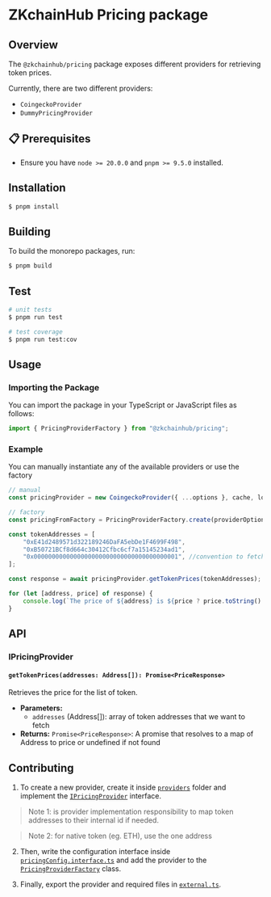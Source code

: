 # ZKchainHub Pricing package

## Overview

The `@zkchainhub/pricing` package exposes different providers for retrieving token prices.

Currently, there are two different providers:

-   `CoingeckoProvider`
-   `DummyPricingProvider`

## 📋 Prerequisites

-   Ensure you have `node >= 20.0.0` and `pnpm >= 9.5.0` installed.

## Installation

```bash
$ pnpm install
```

## Building

To build the monorepo packages, run:

```bash
$ pnpm build
```

## Test

```bash
# unit tests
$ pnpm run test

# test coverage
$ pnpm run test:cov
```

## Usage

### Importing the Package

You can import the package in your TypeScript or JavaScript files as follows:

```typescript
import { PricingProviderFactory } from "@zkchainhub/pricing";
```

### Example

You can manually instantiate any of the available providers or use the factory

```typescript
// manual
const pricingProvider = new CoingeckoProvider({ ...options }, cache, logger);

// factory
const pricingFromFactory = PricingProviderFactory.create(providerOptions, additionalDependencies);

const tokenAddresses = [
    "0xE41d2489571d322189246DaFA5ebDe1F4699F498",
    "0xB50721BCf8d664c30412Cfbc6cf7a15145234ad1",
    "0x0000000000000000000000000000000000000001", //convention to fetch ETH price
];

const response = await pricingProvider.getTokenPrices(tokenAddresses);

for (let [address, price] of response) {
    console.log(`The price of ${address} is ${price ? price.toString() : "not found"}`);
}
```

## API

### IPricingProvider

#### `getTokenPrices(addresses: Address[]): Promise<PriceResponse>`

Retrieves the price for the list of token.

-   **Parameters:**
    -   `addresses` (Address[]): array of token addresses that we want to fetch
-   **Returns:** `Promise<PriceResponse>`: A promise that resolves to a map of Address to price or undefined if not found

## Contributing

1. To create a new provider, create it inside [`providers`](./src/providers/) folder and implement the [`IPricingProvider`](./src/interfaces/pricing.interface.ts) interface.

> Note 1: is provider implementation responsibility to map token addresses to their internal id if needed.

> Note 2: for native token (eg. ETH), use the one address

2. Then, write the configuration interface inside [`pricingConfig.interface.ts`](./src/interfaces/pricingConfig.interface.ts) and add the provider to the [`PricingProviderFactory`](./src/factory/index.ts) class.

3. Finally, export the provider and required files in [`external.ts`](./src/external.ts).
